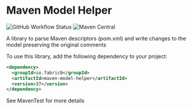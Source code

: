 # Maven Model Helper

![GitHub Workflow Status](https://img.shields.io/github/actions/workflow/status/fabric8-launcher/maven-model-helper/maven.yml?logo=github&style=for-the-badge)
![Maven Central](https://img.shields.io/maven-central/v/io.fabric8/maven-model-helper?style=for-the-badge)

A library to parse Maven descriptors (pom.xml) and write changes to the model preserving the original comments

To use this library, add the following dependency to your project: 

```xml
<dependency>
  <groupId>io.fabric8</groupId>
  <artifactId>maven-model-helper</artifactId>
  <version>37</version>
</dependency>
```

See MavenTest for more details

